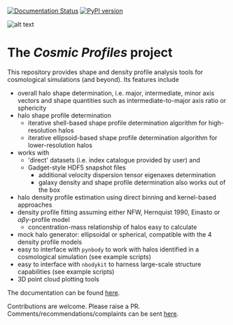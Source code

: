[![Documentation Status](https://readthedocs.org/projects/cosmic-profiles/badge/?version=latest)](https://cosmic-profiles.readthedocs.io/en/latest/?badge=latest) [![PyPI version](https://badge.fury.io/py/cosmic-profiles.svg)](https://badge.fury.io/py/cosmic-profiles)

![alt text](https://github.com/tibordome/cosmic_profiles/blob/info/image.jpg?raw=true)
# The *Cosmic Profiles* project

This repository provides shape and density profile analysis tools for cosmological simulations (and beyond). Its features include

- overall halo shape determination, i.e. major, intermediate, minor axis vectors and shape quantities such as intermediate-to-major axis ratio or sphericity
- halo shape profile determination
  - iterative shell-based shape profile determination algorithm for high-resolution halos
  - iterative ellipsoid-based shape profile determination algorithm for lower-resolution halos
- works with
  - 'direct' datasets (i.e. index catalogue provided by user) and
  - Gadget-style HDF5 snapshot files
    - additional velocity dispersion tensor eigenaxes determination
    - galaxy density and shape profile determination also works out of the box
- halo density profile estimation using direct binning and kernel-based approaches
- density profile fitting assuming either NFW, Hernquist 1990, Einasto or $\alpha \beta \gamma$-profile model
  - concentration-mass relationship of halos easy to calculate
- mock halo generator: ellipsoidal or spherical, compatible with the 4 density profile models
- easy to interface with `pynbody` to work with halos identified in a cosmological simulation (see example scripts)
- easy to interface with `nbodykit` to harness large-scale structure capabilities (see example scripts)
- 3D point cloud plotting tools

The documentation can be found [here](https://cosmic-profiles.readthedocs.io/en/latest/index.html).

Contributions are welcome. Please raise a PR. Comments/recommendations/complaints can be sent [here](mailto:tibor.doeme@gmail.com).
